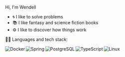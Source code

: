 Hi, I'm Wendell

- 🌀️ I like to solve problems 
- 📚️ I like fantasy and science fiction books 
- ⚙️ I like to discover how things work

👨‍💻️ Languages and tech stack:

[<img align="left" alt="Docker" src="https://camo.githubusercontent.com/491ff5812e42ad2eb2a853b50a3a9c7ae65c63e0060b28446f49d8fe86a75e24/68747470733a2f2f696d672e736869656c64732e696f2f62616467652f2d446f636b65722d6666663f266c6f676f3d446f636b6572" />][github]
[<img align="left" alt="Spring" src="https://camo.githubusercontent.com/5f80eafcf0ce19f9ab9a7f567205ddc53435f466a4d17bd5f8a1020e7f413a04/68747470733a2f2f696d672e736869656c64732e696f2f62616467652f2d537072696e672d6666663f266c6f676f3d537072696e67" />][github]
[<img align="left" alt="PostgreSQL" src="https://camo.githubusercontent.com/4dee248f121f73a20867e7eb2155246dfb99db185e2b4e0e28650defca375000/68747470733a2f2f696d672e736869656c64732e696f2f62616467652f2d506f737467726553514c2d6666663f266c6f676f3d506f737467726553514c266c6f676f436f6c6f723d333336373931" />][github]
[<img align="left" alt="TypeScript" src="https://camo.githubusercontent.com/1801e217aae3b154da763c0162358246d573319ee2d606d6e83145bc8b861a3c/68747470733a2f2f696d672e736869656c64732e696f2f62616467652f2d547970655363726970742d6666663f266c6f676f3d54797065536372697074266c6f676f436f6c6f723d303037414343" />][github]
[<img align="left" alt="Linux" src="https://camo.githubusercontent.com/f7d8eea612e2cab0b733837fe805cd2bab61eb0f465f3ba955bdd95439114f4e/68747470733a2f2f696d672e736869656c64732e696f2f62616467652f2d4c696e75782d6666663f266c6f676f3d6c696e7578266c6f676f436f6c6f723d303030" />][github]


[github]: https://github.com/wen-dell